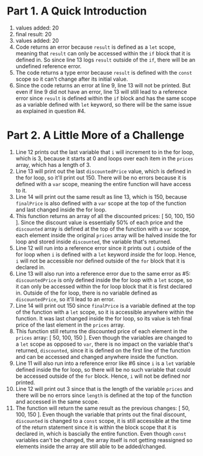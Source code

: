 # Part 1. A Quick Introduction
1. values added: 20
2. final result: 20
3. values added: 20
4. Code returns an error because `result` is defined as a `let` scope, meaning that `result` can only be accessed within the `if` block that it is defined in. So since line 13 logs `result` outside of the `if`, there will be an undefined reference error.
5. The code returns a type error because `result` is defined with the `const` scope so it can't change after its initial value.
6. Since the code returns an error at line 9, line 13 will not be printed. But even if line 9 did not have an error, line 13 will still lead to a reference error since `result` is defined within the `if` block and has the same scope as a variable defined with `let` keyword, so there will be the same issue as explained in question #4.

# Part 2. A Little More of a Challenge
1. Line 12 prints out the last variable that `i` will increment to in the for loop, which is 3, because it starts at 0 and loops over each item in the `prices` array, which has a length of 3.
2. Line 13 will print out the last `discountedPrice` value, which is defined in the for loop, so it'll print out 150. There will be no errors because it is defined with a `var` scope, meaning the entire function will have access to it.
3. Line 14 will print out the same result as line 13, which is 150, because `finalPrice` is also defined with a `var` scope at the top of the function and last changed inside the for loop. 
4. This function returns an array of all the discounted prices: [ 50, 100, 150 ]. Since the discount value is essentially 50% of each price and the `discounted` array is defined at the top of the function with a `var` scope, each element inside the original `prices` array will be halved inside the for loop and stored inside `discounted`, the variable that's returned. 
5. Line 12 will run into a reference error since it prints out `i` outside of the for loop when `i` is defined with a `let` keyword _inside_ the for loop. Hence, `i` will not be accessible nor defined outside of the `for` block that it is declared in.
6. Line 13 will also run into a reference error due to the same error as #5: `discountedPrice` is only defined inside the for loop with a `let` scope, so it can only be accessed within the for loop block that it is first declared in. Outside of the for loop, there is no variable defined as `discountedPrice`, so it'll lead to an error.
7. Line 14 will print out 150 since `finalPrice` is a variable defined at the top of the function with a `let` scope, so it is accessible anywhere within the function. It was last changed inside the for loop, so its value is teh final price of the last element in the `prices` array.
8. This function still returns the discounted price of each element in the `prices` array: [ 50, 100, 150 ]. Even though the variables are changed to a `let` scope as opposed to `var`, there is no impact on the variable that's returned, `discounted`, since it is defined on the first line of the function and can be accessed and changed anywhere inside the function.
9. Line 11 will also run into a reference error like #6 since `i` is a `let` variable defined inside the for loop, so there will be no such variable that could be accessed outside of the `for` block. Hence, `i` will not be defined nor printed.
10. Line 12 will print out 3 since that is the length of the variable `prices` and there will be no errors since `length` is defined at the top of the function and accessed in the same scope.
11. The function will return the same result as the previous changes: [ 50, 100, 150 ]. Even though the variable that prints out the final discount, `discounted` is changed to a `const` scope, it is still accessible at the time of the return statement since it is within the block scope that it is declared in, which is bascially the entire function. Even though `const` variables can't be changed, the array itself is not getting reassigned so elements inside the array are still able to be added/changed.
